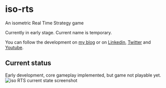 # iso-rts
An isometric Real Time Strategy game

Currently in early stage. Current name is temporary.

You can follow the development on [my blog](http://blog.davidecoppola.com/) or on [Linkedin](https://www.linkedin.com/in/davidecoppola/), [Twitter](https://twitter.com/vivaladav) and [Youtube](https://www.youtube.com/channel/UCUYD1ElkmiIklQRemVGxarw).

## Current status
Early development, core gameplay implemented, but game not playable yet.
![iso RTS current state screenshot](https://github.com/vivaladav/iso-rts/blob/master/data/help/screenshots/game_01-900.png?raw=true)

